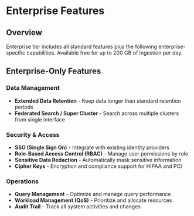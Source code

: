 # Enterprise Features

## Overview
Enterprise tier includes all standard features plus the following enterprise-specific capabilities. Available free for up to 200 GB of ingestion per day.

## Enterprise-Only Features

### Data Management
- **Extended Data Retention** - Keep data longer than standard retention periods
- **Federated Search / Super Cluster** - Search across multiple clusters from single interface

### Security & Access
- **SSO (Single Sign On)** - Integrate with existing identity providers
- **Role-Based Access Control (RBAC)** - Manage user permissions by role
- **Sensitive Data Redaction** - Automatically mask sensitive information
- **Cipher Keys** - Encryption and compliance support for HIPAA and PCI

### Operations
- **Query Management** - Optimize and manage query performance
- **Workload Management (QoS)** - Prioritize and allocate resources
- **Audit Trail** - Track all system activities and changes